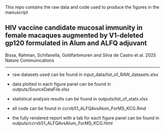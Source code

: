 This repo contains the raw data and code used to produce the figures in the manuscript

## HIV vaccine candidate mucosal immunity in female macaques augmented by V1-deleted gp120 formulated in Alum and ALFQ adjuvant
Bissa, Rahman, Schifanella, Goldfarbmuren and Silva de Castro et al. 2025 Nature Communications 

____

- raw datasets used can be found in input_data/list_of_RAW_datasets.xlsx

- data plotted in each figure panel can be found in outputs/SourceDataFile.xlsx

- statistical analysis results can be found in outputs/list_of_stats.xlsx

- all code can be found in ccrvb51_ALFQAvsAlum_ForMS_KCG.Rmd

- the fully rendered report with a tab for each figure panel can be found in outputs/ccrvb51_ALFQAvsAlum_ForMS_KCG.html

